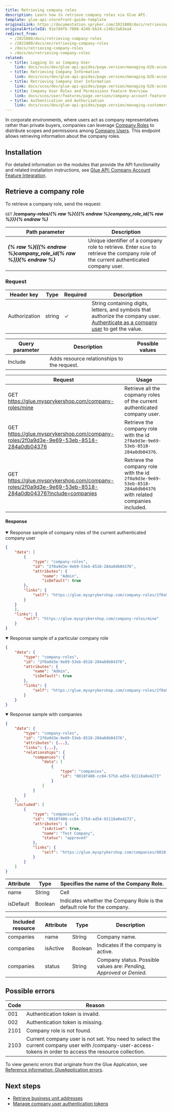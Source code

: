```yaml
---
title: Retrieving company roles
description: Learn how to retrieve company roles via Glue API.
template: glue-api-storefront-guide-template
originalLink: https://documentation.spryker.com/2021080/docs/retrieving-company-roles
originalArticleId: 91e7d4fb-7088-4249-bb24-c146c3a63ea4
redirect_from:
  - /2021080/docs/retrieving-company-roles
  - /2021080/docs/en/retrieving-company-roles
  - /docs/retrieving-company-roles
  - /docs/en/retrieving-company-roles
related:
  - title: Logging In as Company User
    link: docs/scos/dev/glue-api-guides/page.version/managing-b2b-account/authenticating-as-a-company-user.html
  - title: Retrieving Company Information
    link: docs/scos/dev/glue-api-guides/page.version/managing-b2b-account/retrieving-companies.html
  - title: Retrieving Company User Information
    link: docs/scos/dev/glue-api-guides/page.version/managing-b2b-account/retrieving-company-users.html
  - title: Company User Roles and Permissions Feature Overview
    link: docs/scos/user/features/page.version/company-account-feature-overview/company-user-roles-and-permissions-overview.html
  - title: Authentication and Authorization
    link: docs/scos/dev/glue-api-guides/page.version/managing-customers/authenticating-as-a-customer.html
---
```


In corporate environments, where users act as company representatives rather than private buyers, companies can leverage [Company Roles](/docs/scos/user/features/{{page.version}}/company-account-feature-overview/company-user-roles-and-permissions-overview.html) to distribute scopes and permissions among [Company Users](/docs/scos/user/features/{{page.version}}/company-account-feature-overview/company-accounts-overview.html). This endpoint allows retrieving information about the company roles.



## Installation
For detailed information on the modules that provide the API functionality and related installation instructions, see [Glue API: Company Account Feature Integration](/docs/scos/dev/feature-integration-guides/{{page.version}}/glue-api/glue-api-company-account-feature-integration.html).

## Retrieve a company role

To retrieve a company role, send the request:

`GET` **/company-roles/*{% raw %}{{{% endraw %}company_role_id{% raw %}}}{% endraw %}***


| Path parameter | Description |
| --- | --- |
| ***{% raw %}{{{% endraw %}company_role_id{% raw %}}}{% endraw %}*** | Unique identifier of a company role to retrieve. Enter `mine` to retrieve the company role of the current authenticated company user. |

### Request


| Header key | Type | Required | Description |
| --- | --- | --- | --- |
| Authorization | string | &check; | String containing digits, letters, and symbols that authorize the company user. [Authenticate as a company user](/docs/scos/dev/glue-api-guides/{{page.version}}/managing-b2b-account/authenticating-as-a-company-user.html#authenticate-as-a-company-user) to get the value. |

| Query parameter | Description | Possible values |
| --- | --- | --- |
| Include | Adds resource relationships to the request. |  |



| Request | Usage |
| --- | --- |
| GET https://glue.mysprykershop.com/company-roles/mine | Retrieve all the copmany roles of the current authenticated company user. |
| GET https://glue.mysprykershop.com/company-roles/2f0a9d3e-9e69-53eb-8518-284a0db04376 | Retrieve the company role with the id `2f0a9d3e-9e69-53eb-8518-284a0db04376`. |
| GET https://glue.mysprykershop.com/company-roles/2f0a9d3e-9e69-53eb-8518-284a0db04376?include=companies | Retrieve the company role with the id `2f0a9d3e-9e69-53eb-8518-284a0db04376` with related companies included. |


#### Response

<details open>
    <summary>Response sample of company roles of the current authenticated company user</summary>
    
```json
{
    "data": [
        {
            "type": "company-roles",
            "id": "2f0a9d3e-9e69-53eb-8518-284a0db04376",
            "attributes": {
                "name": "Admin",
                "isDefault": true
        },
        "links": {
            "self": "https://glue.mysprykershop.com/company-roles/2f0a9d3e-9e69-53eb-8518-284a0db04376"
        }
    }
    ],
    "links": {
        "self": "https://glue.mysprykershop.com/company-roles/mine"
    }
}
```
</details>


<details open>
    <summary>Response sample of a particular company role</summary>

```json
{
    "data": {
        "type": "company-roles",
        "id": "2f0a9d3e-9e69-53eb-8518-284a0db04376",
        "attributes": {
            "name": "Admin",
            "isDefault": true
        },
        "links": {
            "self": "https://glue.mysprykershop.com/company-roles/2f0a9d3e-9e69-53eb-8518-284a0db04376"
        }
    }
}
```

</details>
   
   
<details open>
    <summary>Response sample with companies</summary>
    
```json
{
    "data": {
        "type": "company-roles",
        "id": "2f0a9d3e-9e69-53eb-8518-284a0db04376",
        "attributes": {...},
        "links": {...},
        "relationships": {
            "companies": {
                "data": [
                    {
                        "type": "companies",
                        "id": "0818f408-cc84-575d-ad54-92118a0e4273"
                    }
                ]
            }
        }
    },
    "included": [
        {
            "type": "companies",
            "id": "0818f408-cc84-575d-ad54-92118a0e4273",
            "attributes": {
                "isActive": true,
                "name": "Test Company",
                "status": "approved"
            },
            "links": {
                "self": "https://glue.mysprykershop.com/companies/0818f408-cc84-575d-ad54-92118a0e4273"
            }
        }
    ]
}
```

</details>

| Attribute | Type | Specifies the name of the Company Role. |
| --- | --- | --- |
| name | String | Cell |
| isDefault | Boolean | Indicates whether the Company Role is the default role for the company. |


| Included resource | Attribute | Type | Description |
| --- | --- | --- | --- |
| companies | name | String | Company name. |
| companies | isActive | Boolean | Indicates if the company is active. |
| companies | status | String | Company status. Possible values are: *Pending*, *Approved* or *Denied*. |


## Possible errors

| Code | Reason |
| --- | --- |
| 001 | Authentication token is invalid. |
| 002 | Authentication token is missing. |
|2101 | Company role is not found. |
| 2103 | Current company user is not set. You need to select the current company user with /company-user-access-tokens in order to access the resource collection.


To view generic errors that originate from the Glue Application, see [Reference information: GlueApplication errors](/docs/scos/dev/glue-api-guides/{{page.version}}/reference-information-glueapplication-errors.html).


##  Next steps


* [Retrieve business unit addresses](/docs/scos/dev/glue-api-guides/{{page.version}}/managing-b2b-account/retrieving-business-unit-addresses.html)
* [Manage company user authentication tokens](/docs/scos/dev/glue-api-guides/{{page.version}}/managing-b2b-account/managing-company-user-authentication-tokens.html)
